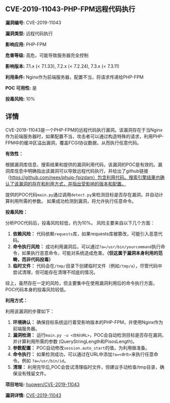 ## CVE-2019-11043-PHP-FPM远程代码执行

**漏洞编号:** CVE-2019-11043

**漏洞类型:** 远程代码执行

**影响应用:** PHP-FPM

**危害等级:** 高危，可能导致服务器完全控制

**影响版本:** 7.1.x (< 7.1.33), 7.2.x (< 7.2.24), 7.3.x (< 7.3.11)

**利用条件:** Nginx作为前端服务器，配置不当，将请求传递给PHP-FPM

**POC 可用性:** 是

**投毒风险:** 10%

## 详情

CVE-2019-11043是一个PHP-FPM的远程代码执行漏洞。该漏洞存在于当Nginx作为前端服务器时，如果配置不当，攻击者可以通过构造特殊的请求，利用PHP-FPM中的缓冲区溢出漏洞，覆盖FCGI协议数据，从而执行任意代码。

**有效性：**

根据漏洞库信息、搜索结果和提供的漏洞利用代码，该漏洞的POC是有效的。漏洞库信息中明确指出该漏洞可以导致远程代码执行，并给出了github链接（https://github.com/neex/phuip-fpizdam）包含利用代码。搜索引擎结果也确认了该漏洞的存在和利用方式，并指出受影响的版本和配置。

提供的POC代码`main.py`通过调用`detect.py`来检测目标是否存在漏洞，并自动计算利用所需的参数。 如果成功检测到漏洞，将允许执行任意命令。

**投毒风险：**

分析POC代码后，投毒风险较低，约为10%。 风险主要来自以下几个方面：

1.  **依赖风险：** 代码依赖`requests`库，如果requests库被篡改，可能引入恶意代码。
2.  **命令执行风险：** 成功利用漏洞后，可以通过`?a=/usr/bin/yourcommand`执行命令，如果执行恶意命令，可能对系统造成危害。**（但这属于漏洞本身利用的范畴，而非代码投毒）**
3.  **临时文件：** 代码会在`/tmp/`目录下创建临时文件（例如`/tmp/a`），尽管代码中尝试清理，但可能存在清理不彻底的情况。

综上，虽然存在一定的风险，但主要集中在使用漏洞利用后的命令执行方面，POC代码本身的投毒风险较低。

**利用方式：**

利用该漏洞的步骤如下：

1.  **环境确认：** 确保目标系统运行着受影响版本的PHP-FPM，并使用Nginx作为前端服务器。
2.  **漏洞检测：** 运行`main.py -u <目标URL>`，POC会自动检测目标是否存在漏洞，并计算利用所需的参数 (QueryStringLength和PisosLength)。
3.  **参数配置：** POC自动修改`session.auto_start`的值，为利用做准备。
4.  **命令执行：**  如果检测成功，可以通过在URL中添加`?a=<命令>`来执行任意命令。例如 `?a=/usr/bin/id`。
5.  **清理：** 利用完毕后,POC会尝试清理临时文件，但建议手动检查/tmp目录，确保没有残留文件。

**项目地址:** [huowen/CVE-2019-11043](https://github.com/huowen/CVE-2019-11043)

**漏洞详情:** [CVE-2019-11043](https://nvd.nist.gov/vuln/detail/CVE-2019-11043)